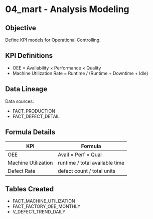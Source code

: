 # 04_mart - Analysis Modeling

## Objective
Define KPI models for Operational Controlling.

## KPI Definitions
- OEE = Availability × Performance × Quality
- Machine Utilization Rate = Runtime / (Runtime + Downtime + Idle)

## Data Lineage
Data sources:
- FACT_PRODUCTION
- FACT_DEFECT_DETAIL

## Formula Details
| KPI                 | Formula                         |
| ------------------- | ------------------------------- |
| OEE                 | Avail × Perf × Qual            |
| Machine Utilization | runtime / total available time |
| Defect Rate         | defect count / total units     |

## Tables Created
- FACT_MACHINE_UTILIZATION
- FACT_FACTORY_OEE_MONTHLY
- V_DEFECT_TREND_DAILY
